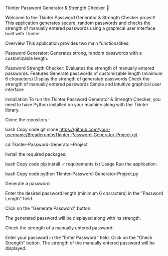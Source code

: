 Tkinter Password Generator & Strength Checker 🔐

Welcome to the Tkinter Password Generator & Strength Checker project! 
This application generates secure, random passwords and checks the strength of manually entered passwords using a graphical user interface built with Tkinter.

Overview
This application provides two main functionalities:       

Password Generator: 
Generates strong, random passwords with a customizable length.

Password Strength Checker: Evaluates the strength of manually entered passwords.
Features
Generate passwords of customizable length (minimum 6 characters)
Display the strength of generated passwords
Check the strength of manually entered passwords
Simple and intuitive graphical user interface

Installation
To run the Tkinter Password Generator & Strength Checker, you need to have Python installed on your machine along with the Tkinter library.

Clone the repository:

bash
Copy code
git clone https://github.com/your-username/BreadcrumbsTkinter-Password-Generator-Project.git

cd Tkinter-Password-Generator-Project

Install the required packages:

bash
Copy code
pip install -r requirements.txt
Usage
Run the application:

bash
Copy code
python Tkinter-Password-Generator-Project.py

Generate a password:

Enter the desired password length (minimum 6 characters) in the "Password Length" field.

Click on the "Generate Password" button.

The generated password will be displayed along with its strength.

Check the strength of a manually entered password:

Enter your password in the "Enter Password" field.
Click on the "Check Strength" button.
The strength of the manually entered password will be displayed.
